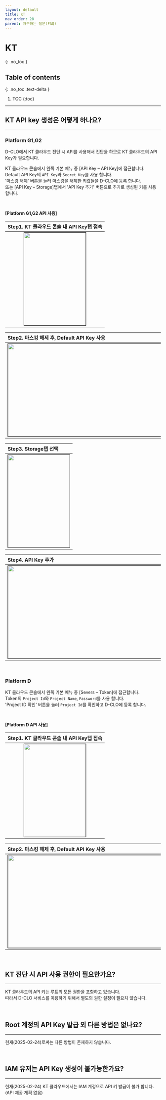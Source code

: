 ```yaml
---
layout: default
title: KT
nav_order: 28
parent: 자주하는 질문(FAQ)
---
```


# KT
{: .no_toc }

## Table of contents
{: .no_toc .text-delta }

1. TOC
{:toc}

---

## KT API key 생성은 어떻게 하나요?

---

### **Platform G1,G2**

D-CLO에서 KT 클라우드 진단 시 API를 사용해서 진단을 하므로 KT 클라우드의 API Key가 필요합니다. <br />

KT 클라우드 콘솔에서 왼쪽 기본 메뉴 중 [API Key – API Key]에 접근합니다. <br />
Default API Key의 `API Key`와 `Secret Key`를 사용 합니다. <br />
'마스킹 해제' 버튼을 눌러 마스킹을 해제한 키값들을 D-CLO에 등록 합니다. <br />
또는 [API Key – Storage]탭에서 'API Key 추가' 버튼으로 추가로 생성된 키를 사용 합니다.<br />

<br />

**[Platform G1,G2 API 사용]**

| Step1. KT 클라우드 콘솔 내 API Key탭 접속 |
|:---------------|
| <center><img src="../../../img/kt_api/kt_api_1.png" width="200" height="300" style="border: 1px solid black;"/></center> |

| Step2. 마스킹 해제 후, Default API Key 사용 |
|:---------------|
| <center><img src="../../../img/kt_api/kt_api_2.png" width="700" height="300" style="border: 1px solid black;"/></center> |

| Step3. Storage탭 선택 |
|:---------------|
| <center><img src="../../../img/kt_api/kt_api_3.png" width="200" height="300" style="border: 1px solid black;"/></center> |

| Step4. API Key 추가 |
|:---------------|
| <center><img src="../../../img/kt_api/kt_api_4.png" width="700" height="300" style="border: 1px solid black;"/></center> |

<br />

### **Platform D**

KT 클라우드 콘솔에서 왼쪽 기본 메뉴 중 [Severs – Token]에 접근합니다. <br />
Token의 `Project Id`와 `Project Name`, `Password`를 사용 합니다. <br />
'Project ID 확인' 버튼을 눌러 `Project Id`를 확인하고 D-CLO에 등록 합니다. <br />

<br />

**[Platform D API 사용]**

| Step1. KT 클라우드 콘솔 내 API Key탭 접속 |
|:---------------|
| <center><img src="../../../img/kt_api/kt_api_d_1.png" width="200" height="300" style="border: 1px solid black;"/></center> |

| Step2. 마스킹 해제 후, Default API Key 사용 |
|:---------------|
| <center><img src="../../../img/kt_api/kt_api_d_2.png" width="700" height="300" style="border: 1px solid black;"/></center> |

<br />

## KT 진단 시 API 사용 권한이 필요한가요?

---

KT 클라우드의 API 키는 루트의 모든 권한을 포함하고 있습니다. <br />
따라서 D-CLO 서비스를 이용하기 위해서 별도의 권한 설정이 필요치 않습니다. <br />

<!-- D-CLO를 사용하기 위해 추가적으로 더 필요한 권한들은 아래의 표와 같습니다. <br />
표에 있는 API가 전부 정상적으로 활성화되어 있어야 D-CLO 서비스를 정상적으로 이용할 수 있습니다. <br />

**[진단 시 필요한 KT API]**

| API Name | Service Name |
|:---------------|:---------------|
| Compute Engine API | compute.googleapis.com |
| 클라우드 Key Management Service (KMS) API | 클라우드kms.googleapis.com | -->

<br />

## Root 계정의 API Key 발급 외 다른 방법은 없나요?

---

현재(2025-02-24)로써는 다른 방법이 존재하지 않습니다.

<br />

## IAM 유저는 API Key 생성이 불가능한가요?

---

현재(2025-02-24) KT 클라우드에서는 IAM 계정으로 API 키 발급이 불가 합니다. (API 제공 계획 없음)
